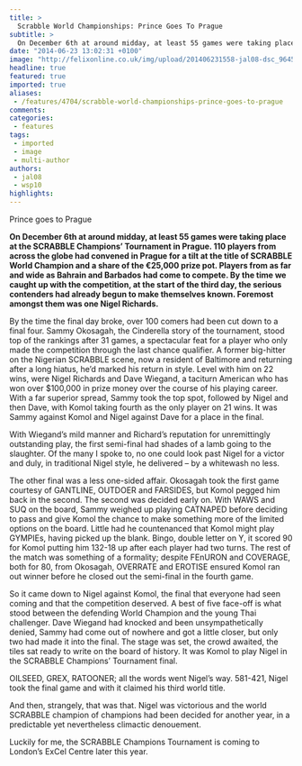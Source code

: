 ```yaml
---
title: >
  Scrabble World Championships: Prince Goes To Prague
subtitle: >
  On December 6th at around midday, at least 55 games were taking place at the SCRABBLE Champions’ Tournament in Prague. 110 players from across the globe had convened in Prague for a tilt at the title of SCRABBLE World Champion and a share of the €25,000 prize pot.
date: "2014-06-23 13:02:31 +0100"
image: "http://felixonline.co.uk/img/upload/201406231558-jal08-dsc_9645-copy.jpg"
headline: true
featured: true
imported: true
aliases:
 - /features/4704/scrabble-world-championships-prince-goes-to-prague
comments:
categories:
 - features
tags:
 - imported
 - image
 - multi-author
authors:
 - jal08
 - wsp10
highlights:
---
```


Prince goes to Prague

__On December 6th at around midday, at least 55 games were taking place at the SCRABBLE Champions’ Tournament in Prague. 110 players from across the globe had convened in Prague for a tilt at the title of SCRABBLE World Champion and a share of the €25,000 prize pot. Players from as far and wide as Bahrain and Barbados had come to compete. By the time we caught up with the competition, at the start of the third day, the serious contenders had already begun to make themselves known. Foremost amongst them was one Nigel Richards.__

By the time the final day broke, over 100 comers had been cut down to a final four. Sammy Okosagah, the Cinderella story of the tournament, stood top of the rankings after 31 games, a spectacular feat for a player who only made the competition through the last chance qualifier. A former big-hitter on the Nigerian SCRABBLE scene, now a resident of Baltimore and returning after a long hiatus, he’d marked his return in style. Level with him on 22 wins, were Nigel Richards and Dave Wiegand, a taciturn American who has won over $100,000 in prize money over the course of his playing career. With a far superior spread, Sammy took the top spot, followed by Nigel and then Dave, with Komol taking fourth as the only player on 21 wins. It was Sammy against Komol and Nigel against Dave for a place in the final.

With Wiegand’s mild manner and Richard’s reputation for unremittingly outstanding play, the first semi-final had shades of a lamb going to the slaughter. Of the many I spoke to, no one could look past Nigel for a victor and duly, in traditional Nigel style, he delivered – by a whitewash no less.

The other final was a less one-sided affair. Okosagah took the first game courtesy of GANTLINE, OUTDOER and FARSIDES, but Komol pegged him back in the second. The second was decided early on. With WAWS and SUQ on the board, Sammy weighed up playing CATNAPED before deciding to pass and give Komol the chance to make something more of the limited options on the board. Little had he countenanced that Komol might play GYMPIEs, having picked up the blank. Bingo, double letter on Y, it scored 90 for Komol putting him 132-18 up after each player had two turns. The rest of the match was something of a formality; despite FEnURON and COVERAGE, both for 80, from Okosagah, OVERRATE and EROTISE ensured Komol ran out winner before he closed out the semi-final in the fourth game.

So it came down to Nigel against Komol, the final that everyone had seen coming and that the competition deserved. A best of five face-off is what stood between the defending World Champion and the young Thai challenger. Dave Wiegand had knocked and been unsympathetically denied, Sammy had come out of nowhere and got a little closer, but only two had made it into the final. The stage was set, the crowd awaited, the tiles sat ready to write on the board of history. It was Komol to play Nigel in the SCRABBLE Champions’ Tournament final.

OILSEED, GREX, RATOONER; all the words went Nigel’s way. 581-421, Nigel took the final game and with it claimed his third world title.

And then, strangely, that was that. Nigel was victorious and the world SCRABBLE champion of champions had been decided for another year, in a predictable yet nevertheless climactic denouement.

Luckily for me, the SCRABBLE Champions Tournament is coming to London’s ExCel Centre later this year.
